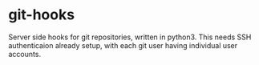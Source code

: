 # git-hooks
Server side hooks for git repositories, written in python3. This needs SSH authenticaion already setup, with each git user having individual user accounts.
